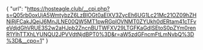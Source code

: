{
  "url": "https://hosteagle.club/__cpi.php?s=Q05rb0oxUjA5WmtybzZ6LzBIOGt0aElXV3ZycEh6UG1Lc21Mc21OZ09hZHNiRjFCakJQejJ6MnJLNE00QW5MT1pwRGplOVNMT0ZYUkh0dERtam41cTFveVdjdGhVRUE3S2w2aHJpb2ZncnBUTWFXV29LTGFKaGdISEtoS0pZYm0renR1YlhTTXhLYUNQU2JPVVdtNjdBPT0%3D&r=aW5zdGFncmFtLmNvbQ%3D%3D&__cpo=1"
}
